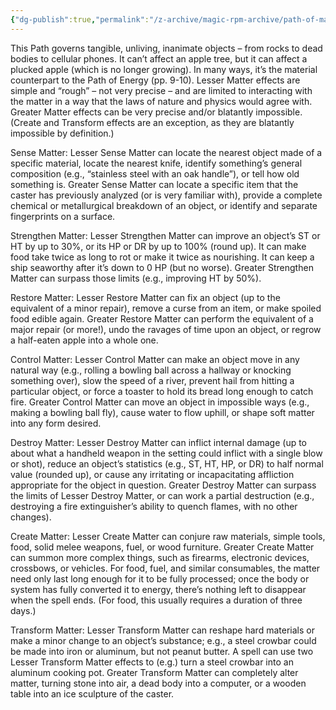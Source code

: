 ```yaml
---
{"dg-publish":true,"permalink":"/z-archive/magic-rpm-archive/path-of-matter/"}
---
```


This Path governs tangible, unliving, inanimate objects – from rocks to dead bodies to cellular phones. It can’t affect an apple tree, but it can affect a plucked apple (which is no longer growing). In many ways, it’s the material counterpart to the Path of Energy (pp. 9-10). Lesser Matter effects are simple and “rough” – not very precise – and are limited to interacting with the matter in a way that the laws of nature and physics would agree with. Greater Matter effects can be very precise and/or blatantly impossible. (Create and Transform effects are an exception, as they are blatantly impossible by definition.) 

Sense Matter: Lesser Sense Matter can locate the nearest object made of a specific material, locate the nearest knife, identify something’s general composition (e.g., “stainless steel with an oak handle”), or tell how old something is. Greater Sense Matter can locate a specific item that the caster has previously analyzed (or is very familiar with), provide a complete chemical or metallurgical breakdown of an object, or identify and separate fingerprints on a surface. 

Strengthen Matter: Lesser Strengthen Matter can improve an object’s ST or HT by up to 30%, or its HP or DR by up to 100% (round up). It can make food take twice as long to rot or make it twice as nourishing. It can keep a ship seaworthy after it’s down to 0 HP (but no worse). Greater Strengthen Matter can surpass those limits (e.g., improving HT by 50%). 

Restore Matter: Lesser Restore Matter can fix an object (up to the equivalent of a minor repair), remove a curse from an item, or make spoiled food edible again. Greater Restore Matter can perform the equivalent of a major repair (or more!), undo the ravages of time upon an object, or regrow a half-eaten apple into a whole one. 

Control Matter: Lesser Control Matter can make an object move in any natural way (e.g., rolling a bowling ball across a hallway or knocking something over), slow the speed of a river, prevent hail from hitting a particular object, or force a toaster to hold its bread long enough to catch fire. Greater Control Matter can move an object in impossible ways (e.g., making a bowling ball fly), cause water to flow uphill, or shape soft matter into any form desired. 

Destroy Matter: Lesser Destroy Matter can inflict internal damage (up to about what a handheld weapon in the setting could inflict with a single blow or shot), reduce an object’s statistics (e.g., ST, HT, HP, or DR) to half normal value (rounded up), or cause any irritating or incapacitating affliction appropriate for the object in question. Greater Destroy Matter can surpass the limits of Lesser Destroy Matter, or can work a partial destruction (e.g., destroying a fire extinguisher’s ability to quench flames, with no other changes). 

Create Matter: Lesser Create Matter can conjure raw materials, simple tools, food, solid melee weapons, fuel, or wood furniture. Greater Create Matter can summon more complex things, such as firearms, electronic devices, crossbows, or vehicles. For food, fuel, and similar consumables, the matter need only last long enough for it to be fully processed; once the body or system has fully converted it to energy, there’s nothing left to disappear when the spell ends. (For food, this usually requires a duration of three days.) 

Transform Matter: Lesser Transform Matter can reshape hard materials or make a minor change to an object’s substance; e.g., a steel crowbar could be made into iron or aluminum, but not peanut butter. A spell can use two Lesser Transform Matter effects to (e.g.) turn a steel crowbar into an aluminum cooking pot. Greater Transform Matter can completely alter matter, turning stone into air, a dead body into a computer, or a wooden table into an ice sculpture of the caster.